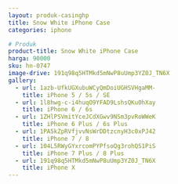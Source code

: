 ```yaml
---
layout: produk-casinghp
title: Snow White iPhone Case
categories: iphone

# Produk
product-title: Snow White iPhone Case
harga: 90000
sku: hn-0747
image-drive: 191q98q5HTMkd5mNwP8uUmp3YZ0J_TN6X
gallery:
  - url: 1azb-UfkUGXubuWCyQmDoiUGHSVHgaMM-
    title: iPhone 5 / 5s / SE
  - url: 1l8hwg-c-i4huqO9YFAD9LshsQKu0hXay
    title: iPhone 6 / 6s
  - url: 1ZHlPSVmitYceJCdXGwv9NSm3pvRoWWeK
    title: iPhone 6 Plus / 6s Plus
  - url: 1PA5kZpRVfjvvNsWrDDtzcnyH3c0xPJ42
    title: iPhone 7 / 8
  - url: 104L5RWyGYxrcomPYPfsoQg3rohQS1PiS
    title: iPhone 7 Plus / 8 Plus
  - url: 191q98q5HTMkd5mNwP8uUmp3YZ0J_TN6X
    title: iPhone X
---
```

